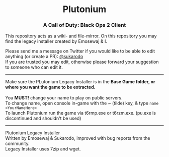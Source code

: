 <center>
  <h1 align="center">Plutonium</h1>
  <h3 align="center">A Call of Duty: Black Ops 2 Client</h3>
</center>

This repository acts as a wiki- and file-mirror.
On this repository you may find the legacy installer created by Emosewaj & I.

Please send me a message on Twitter if you would like to be able to edit anything (or create a PR): [@sukarodo](https://twitter.com/sukarodo)
<br>
If you are trusted you may edit, otherwise please forward your suggestion to someone who can edit it.
***
Make sure the PLutonium Legacy Installer is in the **Base Game folder, or where you want the game
to be extracted.**
<br>
<br>
You **MUST!** change your name to play on public servers.
<br>
To change name, open console in-game with the ~ (tilde) key, & type 
`
name <YourNameHere>
`<br>
To launch Plutonium run the game via t6rmp.exe or t6rzm.exe. (pu.exe is discontinued and shouldn't be used)
***
Plutonium Legacy Installer
<br>
Written by Emosewaj & Sukarodo, improved with bug reports from the community.
<br>
Legacy Installer uses 7zip and wget.
